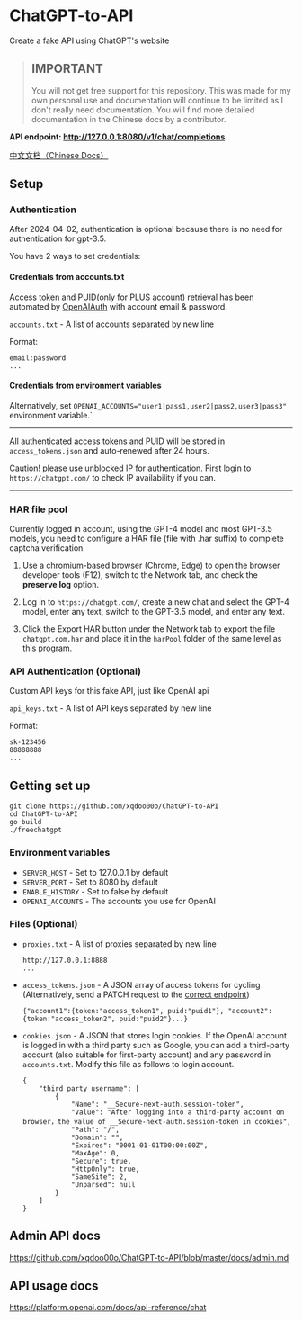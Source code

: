 # ChatGPT-to-API
Create a fake API using ChatGPT's website

> ## IMPORTANT
> You will not get free support for this repository. This was made for my own personal use and documentation will continue to be limited as I don't really need documentation. You will find more detailed documentation in the Chinese docs by a contributor.

**API endpoint: http://127.0.0.1:8080/v1/chat/completions.**

[中文文档（Chinese Docs）](https://github.com/xqdoo00o/ChatGPT-to-API/blob/master/README_ZH.md)
## Setup
    
### Authentication

After 2024-04-02, authentication is optional because there is no need for authentication for gpt-3.5.

You have 2 ways to set credentials:

#### Credentials from accounts.txt

Access token and PUID(only for PLUS account) retrieval has been automated by [OpenAIAuth](https://github.com/xqdoo00o/OpenAIAuth/) with account email & password.

`accounts.txt` - A list of accounts separated by new line 

Format:
```
email:password
...
```

#### Credentials from environment variables

Alternatively, set `OPENAI_ACCOUNTS="user1|pass1,user2|pass2,user3|pass3"` environment variable.`

---

All authenticated access tokens and PUID will be stored in `access_tokens.json` and auto-renewed after 24 hours.

Caution! please use unblocked IP for authentication. First login to `https://chatgpt.com/` to check IP availability if you can.

---

### HAR file pool

Currently logged in account, using the GPT-4 model and most GPT-3.5 models, you need to configure a HAR file (file with .har suffix) to complete captcha verification.

  1. Use a chromium-based browser (Chrome, Edge) to open the browser developer tools (F12), switch to the Network tab, and check the **preserve log** option.

  2. Log in to `https://chatgpt.com/`, create a new chat and select the GPT-4 model, enter any text, switch to the GPT-3.5 model, and enter any text.

  3. Click the Export HAR button under the Network tab to export the file `chatgpt.com.har` and place it in the `harPool` folder of the same level as this program.

### API Authentication (Optional)

Custom API keys for this fake API, just like OpenAI api

`api_keys.txt` - A list of API keys separated by new line

Format:
```
sk-123456
88888888
...
```

## Getting set up
```  
git clone https://github.com/xqdoo00o/ChatGPT-to-API
cd ChatGPT-to-API
go build
./freechatgpt
```

### Environment variables
  - `SERVER_HOST` - Set to 127.0.0.1 by default
  - `SERVER_PORT` - Set to 8080 by default
  - `ENABLE_HISTORY` - Set to false by default
  - `OPENAI_ACCOUNTS` - The accounts you use for OpenAI

### Files (Optional)
  - `proxies.txt` - A list of proxies separated by new line

    ```
    http://127.0.0.1:8888
    ...
    ```
  - `access_tokens.json` - A JSON array of access tokens for cycling (Alternatively, send a PATCH request to the [correct endpoint](https://github.com/xqdoo00o/ChatGPT-to-API/blob/master/docs/admin.md))
    ```
    {"account1":{token:"access_token1", puid:"puid1"}, "account2":{token:"access_token2", puid:"puid2"}...}
    ```
  - `cookies.json` - A JSON that stores login cookies. If the OpenAI account is logged in with a third party such as Google, you can add a third-party account (also suitable for first-party account) and any password in `accounts.txt`. Modify this file as follows to login account.
    ```
    {
        "third party username": [
            {
                "Name": "__Secure-next-auth.session-token",
                "Value": "After logging into a third-party account on browser，the value of __Secure-next-auth.session-token in cookies",
                "Path": "/",
                "Domain": "",
                "Expires": "0001-01-01T00:00:00Z",
                "MaxAge": 0,
                "Secure": true,
                "HttpOnly": true,
                "SameSite": 2,
                "Unparsed": null
            }
        ]
    }
    ```

## Admin API docs
https://github.com/xqdoo00o/ChatGPT-to-API/blob/master/docs/admin.md

## API usage docs
https://platform.openai.com/docs/api-reference/chat
